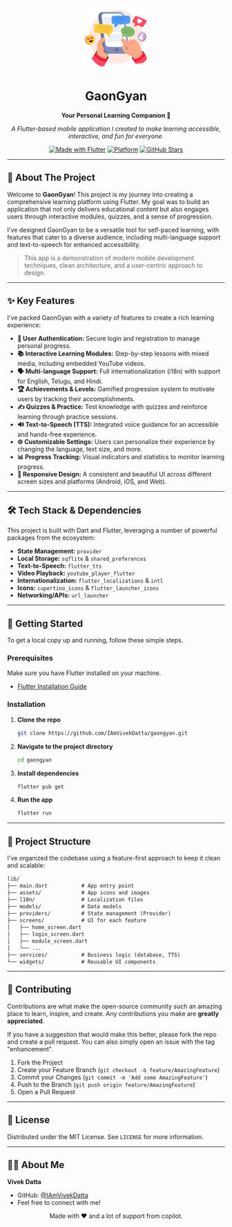 <div align="center">
  <img src="assets/icons/icon.png" alt="GaonGyan Logo" width="150"/>
  <h1>GaonGyan</h1>
  <p><strong>Your Personal Learning Companion 🚀</strong></p>
  <p>
    <i>A Flutter-based mobile application I created to make learning accessible, interactive, and fun for everyone.</i>
  </p>
  <p>
    <a href="https://flutter.dev/"><img src="https://img.shields.io/badge/Made%20with-Flutter-02569B.svg" alt="Made with Flutter"></a>
    <a href="#"><img src="https://img.shields.io/badge/Platform-Android%20%7C%20iOS%20%7C%20Web-brightgreen.svg" alt="Platform"></a>
    <a href="https://github.com/IAmVivekDatta/gaongyan"><img src="https://img.shields.io/github/stars/IAmVivekDatta/gaongyan?style=social" alt="GitHub Stars"></a>
  </p>
</div>

---

## 🌟 About The Project

Welcome to **GaonGyan**! This project is my journey into creating a comprehensive learning platform using Flutter. My goal was to build an application that not only delivers educational content but also engages users through interactive modules, quizzes, and a sense of progression.

I've designed GaonGyan to be a versatile tool for self-paced learning, with features that cater to a diverse audience, including multi-language support and text-to-speech for enhanced accessibility.

> This app is a demonstration of modern mobile development techniques, clean architecture, and a user-centric approach to design.

---

## ✨ Key Features

I've packed GaonGyan with a variety of features to create a rich learning experience:

-   **👤 User Authentication:** Secure login and registration to manage personal progress.
-   **📚 Interactive Learning Modules:** Step-by-step lessons with mixed media, including embedded YouTube videos.
-   **🗣️ Multi-language Support:** Full internationalization (i18n) with support for English, Telugu, and Hindi.
-   **🏆 Achievements & Levels:** Gamified progression system to motivate users by tracking their accomplishments.
-   **✍️ Quizzes & Practice:** Test knowledge with quizzes and reinforce learning through practice sessions.
-   **🔊 Text-to-Speech (TTS):** Integrated voice guidance for an accessible and hands-free experience.
-   **⚙️ Customizable Settings:** Users can personalize their experience by changing the language, text size, and more.
-   **📊 Progress Tracking:** Visual indicators and statistics to monitor learning progress.
-   **📱 Responsive Design:** A consistent and beautiful UI across different screen sizes and platforms (Android, iOS, and Web).

---

## 🛠️ Tech Stack & Dependencies

This project is built with Dart and Flutter, leveraging a number of powerful packages from the ecosystem:

-   **State Management:** `provider`
-   **Local Storage:** `sqflite` & `shared_preferences`
-   **Text-to-Speech:** `flutter_tts`
-   **Video Playback:** `youtube_player_flutter`
-   **Internationalization:** `flutter_localizations` & `intl`
-   **Icons:** `cupertino_icons` & `flutter_launcher_icons`
-   **Networking/APIs:** `url_launcher`

---

## 🚀 Getting Started

To get a local copy up and running, follow these simple steps.

### Prerequisites

Make sure you have Flutter installed on your machine.
- [Flutter Installation Guide](https://docs.flutter.dev/get-started/install)

### Installation

1.  **Clone the repo**
    ```sh
    git clone https://github.com/IAmVivekDatta/gaongyan.git
    ```
2.  **Navigate to the project directory**
    ```sh
    cd gaongyan
    ```
3.  **Install dependencies**
    ```sh
    flutter pub get
    ```
4.  **Run the app**
    ```sh
    flutter run
    ```

---

## 📂 Project Structure

I've organized the codebase using a feature-first approach to keep it clean and scalable:

```
lib/
├── main.dart           # App entry point
├── assets/             # App icons and images
├── l10n/               # Localization files
├── models/             # Data models
├── providers/          # State management (Provider)
├── screens/            # UI for each feature
│   ├── home_screen.dart
│   ├── login_screen.dart
│   ├── module_screen.dart
│   └── ...
├── services/           # Business logic (database, TTS)
└── widgets/            # Reusable UI components
```

---

## 🤝 Contributing

Contributions are what make the open-source community such an amazing place to learn, inspire, and create. Any contributions you make are **greatly appreciated**.

If you have a suggestion that would make this better, please fork the repo and create a pull request. You can also simply open an issue with the tag "enhancement".

1.  Fork the Project
2.  Create your Feature Branch (`git checkout -b feature/AmazingFeature`)
3.  Commit your Changes (`git commit -m 'Add some AmazingFeature'`)
4.  Push to the Branch (`git push origin feature/AmazingFeature`)
5.  Open a Pull Request

---

## 📄 License

Distributed under the MIT License. See `LICENSE` for more information.

---

## 👨‍💻 About Me

**Vivek Datta**

-   GitHub: [@IAmVivekDatta](https://github.com/IAmVivekDatta)
-   Feel free to connect with me!

<div align="center">
  <p>Made with ❤️ and a lot of support from copilot.</p>
</div>
